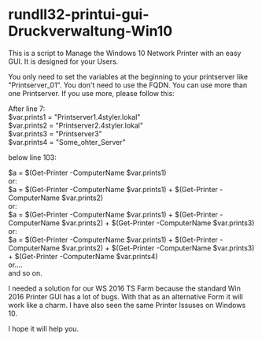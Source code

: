 # rundll32-printui-gui-Druckverwaltung-Win10 
This is a script to Manage the Windows 10 Network Printer with an easy GUI. It is designed for your Users.

You only need to set the variables at the beginning to your printserver like "Printserver_01".
You don't need to use the FQDN. You can use more than one Printserver. If you use more, please follow this:

After line 7:  
$var.prints1 = "Printserver1.4styler.lokal"  
$var.prints2 = "Printserver2.4styler.lokal"  
$var.prints3 = "Printserver3"  
$var.prints4 = "Some_ohter_Server"  
  
below line 103:  
  
$a = $(Get-Printer -ComputerName $var.prints1)  
or:  
$a = $(Get-Printer -ComputerName $var.prints1) + $(Get-Printer -ComputerName $var.prints2)  
or:  
$a = $(Get-Printer -ComputerName $var.prints1) + $(Get-Printer -ComputerName $var.prints2) + $(Get-Printer -ComputerName $var.prints3)  
or:  
 $a = $(Get-Printer -ComputerName $var.prints1) + $(Get-Printer -ComputerName $var.prints2) + $(Get-Printer -ComputerName $var.prints3) + $(Get-Printer -ComputerName $var.prints4)  
 or....  
 and so on.  
  
  
I needed a solution for our WS 2016 TS Farm because the standard Win 2016 Printer GUI has a lot of bugs. With that as
an alternative Form it will work like a charm. I have also seen the same Printer Issuses on Windows 10.

I hope it will help you.

